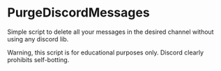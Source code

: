 # PurgeDiscordMessages
Simple script to delete all your messages in the desired channel without using any discord lib.

Warning, this script is for educational purposes only. Discord clearly prohibits self-botting.
